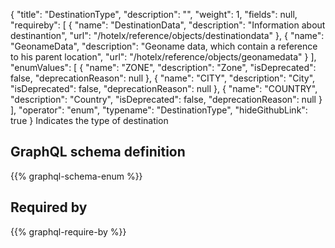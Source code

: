 {
  "title": "DestinationType",
  "description": "",
  "weight": 1,
  "fields": null,
  "requireby": [
    {
      "name": "DestinationData",
      "description": "Information about destinantion",
      "url": "/hotelx/reference/objects/destinationdata"
    },
    {
      "name": "GeonameData",
      "description": "Geoname data, which contain a reference to his parent location",
      "url": "/hotelx/reference/objects/geonamedata"
    }
  ],
  "enumValues": [
    {
      "name": "ZONE",
      "description": "Zone",
      "isDeprecated": false,
      "deprecationReason": null
    },
    {
      "name": "CITY",
      "description": "City",
      "isDeprecated": false,
      "deprecationReason": null
    },
    {
      "name": "COUNTRY",
      "description": "Country",
      "isDeprecated": false,
      "deprecationReason": null
    }
  ],
  "operator": "enum",
  "typename": "DestinationType",
  "hideGithubLink": true
}
Indicates the type of destination
## GraphQL schema definition

{{% graphql-schema-enum %}}

## Required by

{{% graphql-require-by %}}

